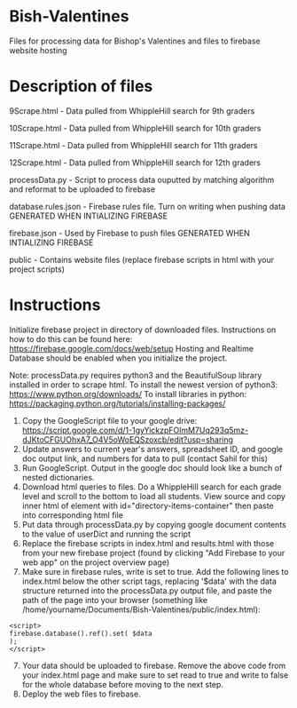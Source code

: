 # Bish-Valentines
Files for processing data for Bishop's Valentines and files to firebase website hosting

# Description of files

9Scrape.html  - Data pulled from WhippleHill search for 9th graders

10Scrape.html  - Data pulled from WhippleHill search for 10th graders

11Scrape.html  - Data pulled from WhippleHill search for 11th graders

12Scrape.html  - Data pulled from WhippleHill search for 12th graders

processData.py  - Script to process data ouputted by matching algorithm and reformat to be uploaded to firebase

database.rules.json  - Firebase rules file. Turn on writing when pushing data GENERATED WHEN INTIALIZING FIREBASE

firebase.json  - Used by Firebase to push files GENERATED WHEN INTIALIZING FIREBASE

public  - Contains website files (replace firebase scripts in html with your project scripts)

# Instructions

Initialize firebase project in directory of downloaded files. Instructions on how to do this can be found here: https://firebase.google.com/docs/web/setup
Hosting and Realtime Database should be enabled when you initialize the project.

Note: processData.py requires python3 and the BeautifulSoup library installed in order to scrape html.
To install the newest version of python3: https://www.python.org/downloads/
To install libraries in python: https://packaging.python.org/tutorials/installing-packages/

1. Copy the GoogleScript file to your google drive: https://script.google.com/d/1-1gyYickzpFOlmM7Uq293q5mz-dJKtoCFGUOhxA7_O4V5oWoEQSzoxcb/edit?usp=sharing
2. Update answers to current year's answers, spreadsheet ID, and google doc output link, and numbers for data to pull (contact Sahil for this)
3. Run GoogleScript. Output in the google doc should look like a bunch of nested dictionaries.
4. Download html queries to files. Do a WhippleHill search for each grade level and scroll to the bottom to load all students. View source and copy inner html of element with id="directory-items-container" then paste into corresponding html file
5. Put data through processData.py by copying google document contents to the value of userDict and running the script
6. Replace the firebase scripts in index.html and results.html with those from your new firebase project (found by clicking "Add Firebase to your web app" on the project overview page)
6. Make sure in firebase rules, write is set to true. Add the following lines to index.html below the other script tags, replacing '$data' with the data structure returned into the processData.py output file, and paste the path of the page into your browser (something like /home/yourname/Documents/Bish-Valentines/public/index.html):
```
<script>
firebase.database().ref().set( $data
);
</script>
```
7. Your data should be uploaded to firebase. Remove the above code from your index.html page and make sure to set read to true and write to false for the whole database before moving to the next step.
8. Deploy the web files to firebase.
